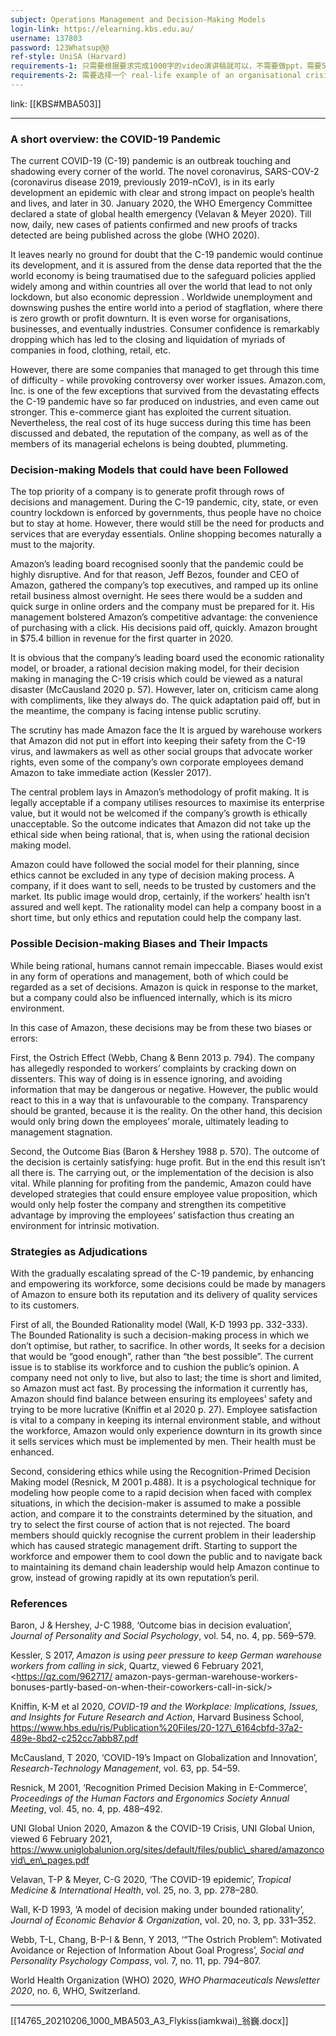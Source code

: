 ```yaml
---
subject: Operations Management and Decision-Making Models
login-link: https://elearning.kbs.edu.au/
username: 137803
password: 123Whatsup@@
ref-style: UniSA (Harvard)
requirements-1: 只需要根据要求完成1000字的video演讲稿就可以，不需要做ppt，需要5条以上的ref
requirements-2: 需要选择一个 real-life example of an organisational crisis，选好后客户需要发email给老师确认
---
```

link: [[KBS#MBA503]]

---

### A short overview: the COVID-19 Pandemic

The current COVID-19 (C-19) pandemic is an outbreak touching and shadowing every corner of the world. The novel coronavirus, SARS-COV-2 (coronavirus disease 2019, previously 2019-nCoV), is in its early development an epidemic with clear and strong impact on people’s health and lives, and later in 30. January 2020, the WHO Emergency Committee declared a state of global health emergency (Velavan & Meyer 2020). Till now, daily, new cases of patients confirmed and new proofs of tracks detected are being published across the globe (WHO 2020).

It leaves nearly no ground for doubt that the C-19 pandemic would continue its development, and it is assured from the dense data reported that the the world economy is being traumatised due to the safeguard policies applied widely among and within countries all over the world that lead to not only lockdown, but also economic depression . Worldwide unemployment and downswing pushes the entire world into a period of stagflation, where there is zero growth or profit downturn. It is even worse for organisations, businesses, and eventually industries. Consumer confidence is remarkably dropping which has led to the closing and liquidation of myriads of companies in food, clothing, retail, etc.

However, there are some companies that managed to get through this time of difficulty - while provoking controversy over worker issues. Amazon.com, Inc. is one of the few exceptions that survived from the devastating effects the C-19 pandemic have so far produced on industries, and even came out stronger. This e-commerce giant has exploited the current situation. Nevertheless, the real cost of its huge success during this time has been discussed and debated, the reputation of the company, as well as of the members of its managerial echelons is being doubted, plummeting.  

### Decision-making Models that could have been Followed

The top priority of a company is to generate profit through rows of decisions and management. During the C-19 pandemic, city, state, or even country lockdown is enforced by governments, thus people have no choice but to stay at home. However, there would still be the need for products and services that are everyday essentials. Online shopping becomes naturally a must to the majority.

Amazon’s leading board recognised soonly that the pandemic could be highly disruptive. And for that reason, Jeff Bezos, founder and CEO of Amazon, gathered the company’s top executives, and ramped up its online retail business almost overnight. He sees there would be a sudden and quick surge in online orders and the company must be prepared for it. His management bolstered Amazon’s competitive advantage: the convenience of purchasing with a click. His decisions paid off, quickly. Amazon brought in $75.4 billion in revenue for the first quarter in 2020.

It is obvious that the company’s leading board used the economic rationality model, or broader, a rational decision making model, for their decision making in managing the C-19 crisis which could be viewed as a natural disaster (McCausland 2020 p. 57). However, later on, criticism came along with compliments, like they always do. The quick adaptation paid off, but in the meantime, the company is facing intense public scrutiny.

The scrutiny has made Amazon face the It is argued by warehouse workers that Amazon did not put in effort into keeping their safety from the C-19 virus, and lawmakers as well as other social groups that advocate worker rights, even some of the company’s own corporate employees demand Amazon to take immediate action (Kessler 2017).

The central problem lays in Amazon’s methodology of profit making. It is legally acceptable if a company utilises resources to maximise its enterprise value, but it would not be welcomed if the company’s growth is ethically unacceptable. So the outcome indicates that Amazon did not take up the ethical side when being rational, that is, when using the rational decision making model.

Amazon could have followed the social model for their planning, since ethics cannot be excluded in any type of decision making process. A company, if it does want to sell, needs to be trusted by customers and the market. Its public image would drop, certainly, if the workers’ health isn’t assured and well kept. The rationality model can help a company boost in a short time, but only ethics and reputation could help the company last.

### Possible Decision-making Biases and Their Impacts

While being rational, humans cannot remain impeccable. Biases would exist in any form of operations and management, both of which could be regarded as a set of decisions. Amazon is quick in response to the market, but a company could also be influenced internally, which is its micro environment.

In this case of Amazon, these decisions may be from these two biases or errors:

First, the Ostrich Effect (Webb, Chang & Benn 2013 p. 794). The company has allegedly responded to workers’ complaints by cracking down on dissenters. This way of doing is in essence ignoring, and avoiding information that may be dangerous or negative. However, the public would react to this in a way that is unfavourable to the company. Transparency should be granted, because it is the reality. On the other hand, this decision would only bring down the employees’ morale, ultimately leading to management stagnation.

Second, the Outcome Bias (Baron & Hershey 1988 p. 570). The outcome of the decision is certainly satisfying: huge profit. But in the end this result isn’t all there is. The carrying out, or the implementation of the decision is also vital. While planning for profiting from the pandemic, Amazon could have developed strategies that could ensure employee value proposition, which would only help foster the company and strengthen its competitive advantage by improving the employees’ satisfaction thus creating an environment for intrinsic motivation.  

### Strategies as Adjudications

With the gradually escalating spread of the C-19 pandemic, by enhancing and empowering its workforce, some decisions could be made by managers of Amazon to ensure both its reputation and its delivery of quality services to its customers.

First of all, the Bounded Rationality model (Wall, K\-D 1993 pp. 332-333). The Bounded Rationality is such a decision-making process in which we don’t optimise, but rather, to sacrifice. In other words, It seeks for a decision that would be “good enough”, rather than “the best possible”. The current issue is to stablise its workforce and to cushion the public’s opinion. A company need not only to live, but also to last; the time is short and limited, so Amazon must act fast. By processing the information it currently has, Amazon should find balance between ensuring its employees’ safety and trying to be more lucrative (Kniffin et al 2020 p. 27). Employee satisfaction is vital to a company in keeping its internal environment stable, and without the workforce, Amazon would only experience downturn in its growth since it sells services which must be implemented by men. Their health must be enhanced.

Second, considering ethics while using the Recognition-Primed Decision Making model (Resnick, M 2001 p.488). It is a psychological technique for modeling how people come to a rapid decision when faced with complex situations, in which the decision-maker is assumed to make a possible action, and compare it to the constraints determined by the situation, and try to select the first course of action that is not rejected. The board members should quickly recognise the current problem in their leadership which has caused strategic management drift. Starting to support the workforce and empower them to cool down the public and to navigate back to maintaining its demand chain leadership would help Amazon continue to grow, instead of growing rapidly at its own reputation’s peril.

### References

Baron, J & Hershey, J-C 1988, ‘Outcome bias in decision evaluation’, _Journal of Personality and Social Psychology_, vol. 54, no. 4, pp. 569–579.

Kessler, S 2017, _Amazon is using peer pressure to keep German warehouse workers from calling in sick_, Quartz, viewed 6 February 2021, <https://qz.com/962717/ amazon-pays-german-warehouse-workers-bonuses-partly-based-on-when-their-coworkers-call-in-sick/>

Kniffin, K-M et al 2020, _COVID-19 and the Workplace: Implications, Issues, and Insights for Future Research and Action_, Harvard Business School, <https://www.hbs.edu/ris/Publication%20Files/20-127\_6164cbfd-37a2-489e-8bd2-c252cc7abb87.pdf>

McCausland, T 2020, ‘COVID-19’s Impact on Globalization and Innovation’, _Research-Technology Management_, vol. 63, pp. 54–59.

Resnick, M 2001, ‘Recognition Primed Decision Making in E-Commerce’, _Proceedings of the Human Factors and Ergonomics Society Annual Meeting_, vol. 45, no. 4, pp. 488–492.

UNI Global Union 2020, Amazon & the COVID-19 Crisis, UNI Global Union, viewed 6 February 2021, <https://www.uniglobalunion.org/sites/default/files/public\_shared/amazoncovid\_en\_pages.pdf>

Velavan, T\-P & Meyer, C\-G 2020, ‘The COVID-19 epidemic’, _Tropical Medicine & International Health_, vol. 25, no. 3, pp. 278–280.

Wall, K\-D 1993, ‘A model of decision making under bounded rationality’, _Journal of Economic Behavior & Organization_, vol. 20, no. 3, pp. 331–352.

Webb, T\-L, Chang, B\-P\-I & Benn, Y 2013, ‘“The Ostrich Problem”: Motivated Avoidance or Rejection of Information About Goal Progress’, _Social and Personality Psychology Compass_, vol. 7, no. 11, pp. 794–807.

World Health Organization (WHO) 2020, _WHO Pharmaceuticals Newsletter 2020_, no. 6, WHO, Switzerland.

---

[[14765_20210206_1000_MBA503_A3_Flykiss(iamkwai)_翁巍.docx]]